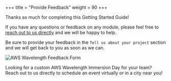 +++
title = "Provide Feedback"
weight = 90
+++

Thanks so much for completing this Getting Started Guide!

If you have any questions or feedback on any module, please feel free to [reach out to us directly](https://pages.awscloud.com/AWSWavelength-Contact-Us) and we will be happy to help.

Be sure to provide your feedback in the `Tell us about your project` section and we will get back to you as soon as we can.

![AWS Wavelength Feedback Form](./feedback/feedback.png)

Looking for a custom AWS Wavelength Immersion Day for your team? Reach out to us directly to schedule an event virtually or in a city near you!